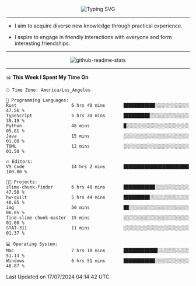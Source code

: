 <p align="center">
  <img src="https://readme-typing-svg.demolab.com?font=Fira+Code&weight=500&size=32&duration=2500&pause=1600&center=true&vCenter=true&random=false&width=1024&height=64&lines=Hi+there+%F0%9F%91%8B;I'm+delighted+you+could+make+it+here+%F0%9F%8E%89;I'm+Harry%2C+a+college+student+still+finding+my+way" alt="Typing SVG" />
</p>


---


- I aim to acquire diverse new knowledge through practical experience.

- I aspire to engage in friendly interactions with everyone and form interesting friendships.


---


<p align="center">
  <img src="https://github-readme-stats.vercel.app/api?username=Harry-Jing&show_icons=true" alt="github-readme-stats"/>
</p>


---

<!--START_SECTION:waka-->
📊 **This Week I Spent My Time On** 

```text
🕑︎ Time Zone: America/Los_Angeles

💬 Programming Languages: 
Rust                     6 hrs 40 mins       ████████████░░░░░░░░░░░░░   47.56 % 
TypeScript               5 hrs 30 mins       ██████████░░░░░░░░░░░░░░░   39.19 % 
Python                   48 mins             █░░░░░░░░░░░░░░░░░░░░░░░░   05.81 % 
Java                     15 mins             ░░░░░░░░░░░░░░░░░░░░░░░░░   01.80 % 
TOML                     12 mins             ░░░░░░░░░░░░░░░░░░░░░░░░░   01.50 % 

🔥 Editors: 
VS Code                  14 hrs 2 mins       █████████████████████████   100.00 % 

🐱‍💻 Projects: 
slime-chunk-finder       6 hrs 40 mins       ████████████░░░░░░░░░░░░░   47.50 % 
hw-quilt                 5 hrs 44 mins       ██████████░░░░░░░░░░░░░░░   40.85 % 
img                      50 mins             ██░░░░░░░░░░░░░░░░░░░░░░░   06.05 % 
find-slime-chunk-master  15 mins             ░░░░░░░░░░░░░░░░░░░░░░░░░   01.80 % 
STAT-311                 11 mins             ░░░░░░░░░░░░░░░░░░░░░░░░░   01.37 % 

💻 Operating System: 
Mac                      7 hrs 10 mins       █████████████░░░░░░░░░░░░   51.13 % 
Windows                  6 hrs 51 mins       ████████████░░░░░░░░░░░░░   48.87 % 
```


 Last Updated on 17/07/2024 04:14:42 UTC
<!--END_SECTION:waka-->
